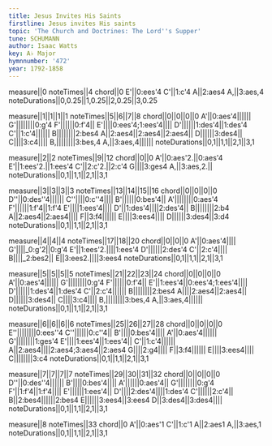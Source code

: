 ```yaml
---
title: Jesus Invites His Saints
firstline: Jesus invites His saints
topic: 'The Church and Doctrines: The Lord''s Supper'
tune: SCHUMANN
author: Isaac Watts
key: A♭ Major
hymnnumber: '472'
year: 1792-1858
---
```

measure||0
noteTimes||4
chord||0
E'||0:ees'4
C'||1:c'4
A||2:aes4
A,||3:aes,4
noteDurations||0,0.25||1,0.25||2,0.25||3,0.25

measure||1||1||1||1
noteTimes||5||6||7||8
chord||0||0||0||0
A'||0:aes'4||||||
G'||||||||0:g'4
F'||||||0:f'4||
E'||||0:ees'4;1:ees'4||||
D'||||||1:des'4||1:des'4
C'||1:c'4||||||
B||||||||2:bes4
A||2:aes4||2:aes4||2:aes4||
D||||||3:des4||
C||||3:c4||||
B,||||||||3:bes,4
A,||3:aes,4||||||
noteDurations||0,1||1,1||2,1||3,1

measure||2||2
noteTimes||9||12
chord||0||0
A'||0:aes'2.||0:aes'4
E'||1:ees'2.||1:ees'4
C'||2:c'2.||2:c'4
G||||3:ges4
A,||3:aes,2.||
noteDurations||0,1||1,1||2,1||3,1

measure||3||3||3||3
noteTimes||13||14||15||16
chord||0||0||0||0
D''||0:des''4||||||
C''||||0:c''4||||
B'||||||0:bes'4||
A'||||||||0:aes'4
F'||||||1:f'4||1:f'4
E'||||1:ees'4||||
D'||1:des'4||||2:des'4||
B||||||||2:b4
A||2:aes4||2:aes4||||
F||3:f4||||||
E||||3:ees4||||
D||||||3:des4||3:d4
noteDurations||0,1||1,1||2,1||3,1

measure||4||4||4
noteTimes||17||18||20
chord||0||0||0
A'||0:aes'4||||
G'||||_0:g'2||0:g'4
E'||1:ees'2.||||1:ees'4
D'||||||2:des'4
C'||2:c'4||||
B||||_2:bes2||
E||3:ees2.||||3:ees4
noteDurations||0,1||1,1||2,1||3,1

measure||5||5||5||5
noteTimes||21||22||23||24
chord||0||0||0||0
A'||0:aes'4||||||
G'||||||||0:g'4
F'||||||0:f'4||
E'||1:ees'4||0:ees'4;1:ees'4||||
D'||||||1:des'4||1:des'4
C'||2:c'4||||||
B||||||||2:bes4
A||||2:aes4||2:aes4||
D||||||3:des4||
C||||3:c4||||
B,||||||||3:bes,4
A,||3:aes,4||||||
noteDurations||0,1||1,1||2,1||3,1

measure||6||6||6||6
noteTimes||25||26||27||28
chord||0||0||0||0
E''||||||||0:ees''4
C''||||||0:c''4||
B'||||0:bes'4||||
A'||0:aes'4||||||
G'||||||||1:ges'4
E'||||1:ees'4||1:ees'4||
C'||1:c'4||||||
A||2:aes4||||2:aes4;3:aes4||2:aes4
G||||2:g4||||
F||3:f4||||||
E||||3:ees4||||
C||||||||3:c4
noteDurations||0,1||1,1||2,1||3,1

measure||7||7||7||7
noteTimes||29||30||31||32
chord||0||0||0||0
D''||0:des''4||||||
B'||||0:bes'4||||
A'||||||0:aes'4||
G'||||||||0:g'4
F'||1:f'4||1:f'4||||
E'||||||1:ees'4||
D'||||2:des'4||||1:des'4
C'||||||2:c'4||
B||2:bes4||||||2:bes4
E||||||3:ees4||3:ees4
D||3:des4||3:des4||||
noteDurations||0,1||1,1||2,1||3,1

measure||8
noteTimes||33
chord||0
A'||0:aes'1
C'||1:c'1
A||2:aes1
A,||3:aes,1
noteDurations||0,1||1,1||2,1||3,1

